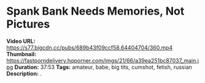 # Spank Bank Needs Memories, Not Pictures

**Video URL:** https://s77.bigcdn.cc/pubs/689b43f09ccf58.64404704/360.mp4
**Thumbnail:** https://fastporndelivery.hqporner.com/imgs/21/66/a39ea251bc87037_main.jpg
**Duration:** 37:53
**Tags:** amateur, babe, big tits, cumshot, fetish, russian
**Description:** .